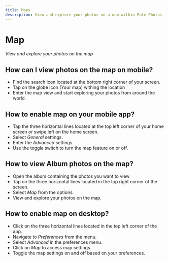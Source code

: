 ```yaml
---
title: Maps
description: View and explore your photos on a map within Ente Photos
---
```


# Map

_View and explore your photos on the map_

## How can I view photos on the map on mobile?

- Find the search icon located at the bottom right corner of your screen.
- Tap on the globe icon (Your map) withing the location
- Enter the map view and start exploring your photos from around the world.

## How to enable map on your mobile app?

- Tap the three horizontal lines located at the top left corner of your home
  screen or swipe left on the home screen.
- Select _General_ settings.
- Enter the _Advanced_ settings.
- Use the toggle switch to turn the map feature on or off.

## How to view Album photos on the map?

- Open the album containing the photos you want to view
- Tap on the three horizontal lines located in the top right corner of the
  screen.
- Select _Map_ from the options.
- View and explore your photos on the map.

## How to enable map on desktop?

- Click on the three horizontal lines located in the top left corner of the app.
- Navigate to _Preferences_ from the menu.
- Select _Advanced_ in the preferences menu.
- Click on _Map_ to access map settings.
- Toggle the map settings on and off based on your preferences.
